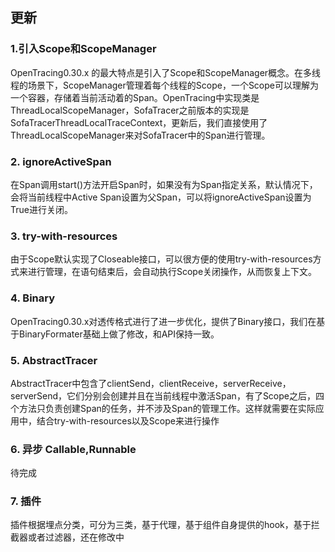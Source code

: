 ## 更新

### 1.引入Scope和ScopeManager

OpenTracing0.30.x 的最大特点是引入了Scope和ScopeManager概念。在多线程的场景下，ScopeManager管理着每个线程的Scope，一个Scope可以理解为一个容器，存储着当前活动着的Span。OpenTracing中实现类是ThreadLocalScopeManager，SofaTracer之前版本的实现是SofaTracerThreadLocalTraceContext，更新后，我们直接使用了ThreadLocalScopeManager来对SofaTracer中的Span进行管理。

### 2. ignoreActiveSpan

在Span调用start()方法开启Span时，如果没有为Span指定关系，默认情况下，会将当前线程中Active Span设置为父Span，可以将ignoreActiveSpan设置为True进行关闭。

### 3. try-with-resources

由于Scope默认实现了Closeable接口，可以很方便的使用try-with-resources方式来进行管理，在语句结束后，会自动执行Scope关闭操作，从而恢复上下文。

### 4. Binary

OpenTracing0.30.x对透传格式进行了进一步优化，提供了Binary接口，我们在基于BinaryFormater基础上做了修改，和API保持一致。

### 5. AbstractTracer

AbstractTracer中包含了clientSend，clientReceive，serverReceive，serverSend，它们分别会创建并且在当前线程中激活Span，有了Scope之后，四个方法只负责创建Span的任务，并不涉及Span的管理工作。这样就需要在实际应用中，结合try-with-resources以及Scope来进行操作


### 6. 异步 Callable,Runnable

待完成

### 7. 插件

插件根据埋点分类，可分为三类，基于代理，基于组件自身提供的hook，基于拦截器或者过滤器，还在修改中